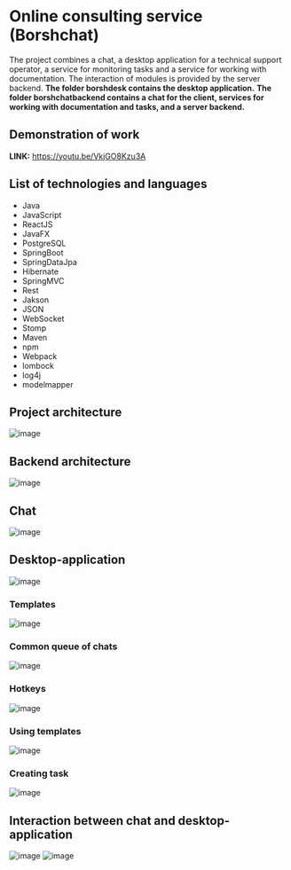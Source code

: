 # Online consulting service (Borshchat)
The project combines a chat, a desktop application for a technical support operator, 
a service for monitoring tasks and a service for working with documentation. 
The interaction of modules is provided by the server backend.
**The folder borshdesk contains the desktop application.** 
**The folder borshchatbackend contains a chat for the client, services for working with documentation and tasks, and a server backend.**
## Demonstration of work
**LINK:** https://youtu.be/VkjGO8Kzu3A
## List of technologies and languages
- Java
- JavaScript 
- ReactJS
- JavaFX 
- PostgreSQL 
- SpringBoot
- SpringDataJpa
- Hibernate 
- SpringMVC
- Rest
- Jakson
- JSON
- WebSocket
- Stomp
- Maven
- npm
- Webpack
- lombock
- log4j
- modelmapper
## Project architecture
![image](https://user-images.githubusercontent.com/60449878/125173266-0eebad80-e1c7-11eb-9bd9-e61f4d66b3c1.png)
## Backend architecture
![image](https://user-images.githubusercontent.com/60449878/125173317-6427bf00-e1c7-11eb-8be8-66fe46a4d330.png)
## Chat
![image](https://user-images.githubusercontent.com/60449878/125175184-13b65e80-e1d3-11eb-8163-e9ea3a15d65f.png)
## Desktop-application
![image](https://user-images.githubusercontent.com/60449878/125175194-2335a780-e1d3-11eb-8361-56cab1dabbc4.png)
### Templates
![image](https://user-images.githubusercontent.com/60449878/125175197-2a5cb580-e1d3-11eb-9661-40074b5af31d.png)
### Common queue of chats
![image](https://user-images.githubusercontent.com/60449878/125175213-452f2a00-e1d3-11eb-8904-8c52ffcec863.png)
### Hotkeys
![image](https://user-images.githubusercontent.com/60449878/125175232-5d06ae00-e1d3-11eb-97e8-f08f4d9c0085.png)
### Using templates
![image](https://user-images.githubusercontent.com/60449878/125175238-6a239d00-e1d3-11eb-83ca-c4bb686a51ef.png)
### Creating task
![image](https://user-images.githubusercontent.com/60449878/125175242-7c9dd680-e1d3-11eb-99a7-ed3d042d23ae.png)
## Interaction between chat and desktop-application
![image](https://user-images.githubusercontent.com/60449878/125175262-9e975900-e1d3-11eb-97e6-2c47adda3d62.png)
![image](https://user-images.githubusercontent.com/60449878/125175268-a22ae000-e1d3-11eb-8511-9d7bfb32f7d8.png)



